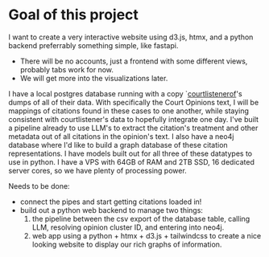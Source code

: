 # Goal of this project
I want to create a very interactive website using d3.js, htmx, and a python backend preferrably something simple, like fastapi. 

- There will be no accounts, just a frontend with some different views, probably tabs work for now.
- We will get more into the visualizations later.


I have a local postgres database running with a copy `[courtlistenerof](http://courtlistener.com)'s dumps of all of their data. With specifically the Court Opinions text, I will be mappings of citations found in these cases to one another, while staying consistent with courtlistener's data to hopefully integrate one day. I've built a pipeline already to use LLM's to extract the citation's treatment and other metadata out of all citations in the opinion's text. I also have a neo4j database where I'd like to build a graph database of these citation representations. I have models built out for all three of these datatypes to use in python. I have a VPS with 64GB of RAM and 2TB SSD, 16 dedicated server cores, so we have plenty of processing power.

Needs to be done:
- connect the pipes and start getting citations loaded in! 
- build out a python web backend to manage two things:
    1. the pipeline between the csv export of the database table, calling LLM, resolving opinion cluster ID, and entering into neo4j.
    2. web app using a python + htmx + d3.js + tailwindcss to create a nice looking website to display our rich graphs of information.
    

